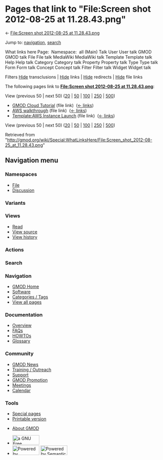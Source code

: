 <div id="mw-page-base" class="noprint">

</div>

<div id="mw-head-base" class="noprint">

</div>

<div id="content" class="mw-body" role="main">

<span id="top"></span>

<div id="mw-js-message" style="display:none;">

</div>



# <span dir="auto">Pages that link to "File:Screen shot 2012-08-25 at 11.28.43.png"</span>

<div id="bodyContent">

<div id="contentSub">

← [File:Screen shot 2012-08-25 at
11.28.43.png](/wiki/File:Screen_shot_2012-08-25_at_11.28.43.png "File:Screen shot 2012-08-25 at 11.28.43.png")

</div>

<div id="jump-to-nav" class="mw-jump">

Jump to: [navigation](#mw-navigation), [search](#p-search)

</div>

<div id="mw-content-text">

What links here Page:  Namespace:  all (Main) Talk User User talk GMOD
GMOD talk File File talk MediaWiki MediaWiki talk Template Template talk
Help Help talk Category Category talk Property Property talk Type Type
talk Form Form talk Concept Concept talk Filter Filter talk Widget
Widget talk

Filters
[Hide](/mediawiki/index.php?title=Special:WhatLinksHere/File:Screen_shot_2012-08-25_at_11.28.43.png&hidetrans=1 "Special:WhatLinksHere/File:Screen shot 2012-08-25 at 11.28.43.png")
transclusions \|
[Hide](/mediawiki/index.php?title=Special:WhatLinksHere/File:Screen_shot_2012-08-25_at_11.28.43.png&hidelinks=1 "Special:WhatLinksHere/File:Screen shot 2012-08-25 at 11.28.43.png")
links \|
[Hide](/mediawiki/index.php?title=Special:WhatLinksHere/File:Screen_shot_2012-08-25_at_11.28.43.png&hideredirs=1 "Special:WhatLinksHere/File:Screen shot 2012-08-25 at 11.28.43.png")
redirects \|
[Hide](/mediawiki/index.php?title=Special:WhatLinksHere/File:Screen_shot_2012-08-25_at_11.28.43.png&hideimages=1 "Special:WhatLinksHere/File:Screen shot 2012-08-25 at 11.28.43.png")
file links

The following pages link to **[File:Screen shot 2012-08-25 at
11.28.43.png](/wiki/File:Screen_shot_2012-08-25_at_11.28.43.png "File:Screen shot 2012-08-25 at 11.28.43.png")**:

View (previous 50 \| next 50)
([20](/mediawiki/index.php?title=Special:WhatLinksHere/File:Screen_shot_2012-08-25_at_11.28.43.png&limit=20 "Special:WhatLinksHere/File:Screen shot 2012-08-25 at 11.28.43.png")
\|
[50](/mediawiki/index.php?title=Special:WhatLinksHere/File:Screen_shot_2012-08-25_at_11.28.43.png&limit=50 "Special:WhatLinksHere/File:Screen shot 2012-08-25 at 11.28.43.png")
\|
[100](/mediawiki/index.php?title=Special:WhatLinksHere/File:Screen_shot_2012-08-25_at_11.28.43.png&limit=100 "Special:WhatLinksHere/File:Screen shot 2012-08-25 at 11.28.43.png")
\|
[250](/mediawiki/index.php?title=Special:WhatLinksHere/File:Screen_shot_2012-08-25_at_11.28.43.png&limit=250 "Special:WhatLinksHere/File:Screen shot 2012-08-25 at 11.28.43.png")
\|
[500](/mediawiki/index.php?title=Special:WhatLinksHere/File:Screen_shot_2012-08-25_at_11.28.43.png&limit=500 "Special:WhatLinksHere/File:Screen shot 2012-08-25 at 11.28.43.png"))

- [GMOD Cloud Tutorial](/wiki/GMOD_Cloud_Tutorial "GMOD Cloud Tutorial")
  (file link) ‎ <span class="mw-whatlinkshere-tools">([←
  links](/mediawiki/index.php?title=Special:WhatLinksHere&target=GMOD+Cloud+Tutorial "Special:WhatLinksHere"))</span>
- [AWS walkthrough](/wiki/AWS_walkthrough "AWS walkthrough") (file link)
  ‎ <span class="mw-whatlinkshere-tools">([←
  links](/mediawiki/index.php?title=Special:WhatLinksHere&target=AWS+walkthrough "Special:WhatLinksHere"))</span>
- [Template:AWS Instance
  Launch](/wiki/Template:AWS_Instance_Launch "Template:AWS Instance Launch")
  (file link) ‎ <span class="mw-whatlinkshere-tools">([←
  links](/mediawiki/index.php?title=Special:WhatLinksHere&target=Template%3AAWS+Instance+Launch "Special:WhatLinksHere"))</span>

View (previous 50 \| next 50)
([20](/mediawiki/index.php?title=Special:WhatLinksHere/File:Screen_shot_2012-08-25_at_11.28.43.png&limit=20 "Special:WhatLinksHere/File:Screen shot 2012-08-25 at 11.28.43.png")
\|
[50](/mediawiki/index.php?title=Special:WhatLinksHere/File:Screen_shot_2012-08-25_at_11.28.43.png&limit=50 "Special:WhatLinksHere/File:Screen shot 2012-08-25 at 11.28.43.png")
\|
[100](/mediawiki/index.php?title=Special:WhatLinksHere/File:Screen_shot_2012-08-25_at_11.28.43.png&limit=100 "Special:WhatLinksHere/File:Screen shot 2012-08-25 at 11.28.43.png")
\|
[250](/mediawiki/index.php?title=Special:WhatLinksHere/File:Screen_shot_2012-08-25_at_11.28.43.png&limit=250 "Special:WhatLinksHere/File:Screen shot 2012-08-25 at 11.28.43.png")
\|
[500](/mediawiki/index.php?title=Special:WhatLinksHere/File:Screen_shot_2012-08-25_at_11.28.43.png&limit=500 "Special:WhatLinksHere/File:Screen shot 2012-08-25 at 11.28.43.png"))

</div>

<div class="printfooter">

Retrieved from
"<http://gmod.org/wiki/Special:WhatLinksHere/File:Screen_shot_2012-08-25_at_11.28.43.png>"

</div>

<div id="catlinks" class="catlinks catlinks-allhidden">

</div>

<div class="visualClear">

</div>

</div>

</div>

<div id="mw-navigation">

## Navigation menu

<div id="mw-head">



<div id="left-navigation">

<div id="p-namespaces" class="vectorTabs" role="navigation"
aria-labelledby="p-namespaces-label">

### Namespaces

- <span id="ca-nstab-image"><a href="/wiki/File:Screen_shot_2012-08-25_at_11.28.43.png"
  accesskey="c" title="View the file page [c]">File</a></span>
- <span id="ca-talk"><a
  href="/mediawiki/index.php?title=File_talk:Screen_shot_2012-08-25_at_11.28.43.png&amp;action=edit&amp;redlink=1"
  accesskey="t"
  title="Discussion about the content page [t]">Discussion</a></span>

</div>

<div id="p-variants" class="vectorMenu emptyPortlet" role="navigation"
aria-labelledby="p-variants-label">

### 

### Variants[](#)

<div class="menu">

</div>

</div>

</div>

<div id="right-navigation">

<div id="p-views" class="vectorTabs" role="navigation"
aria-labelledby="p-views-label">

### Views

- <span id="ca-view">[Read](/wiki/File:Screen_shot_2012-08-25_at_11.28.43.png)</span>
- <span id="ca-viewsource"><a
  href="/mediawiki/index.php?title=File:Screen_shot_2012-08-25_at_11.28.43.png&amp;action=edit"
  accesskey="e" title="This page is protected.
  You can view its source [e]">View source</a></span>
- <span id="ca-history"><a
  href="/mediawiki/index.php?title=File:Screen_shot_2012-08-25_at_11.28.43.png&amp;action=history"
  accesskey="h" title="Past revisions of this page [h]">View history</a></span>

</div>

<div id="p-cactions" class="vectorMenu emptyPortlet" role="navigation"
aria-labelledby="p-cactions-label">

### Actions[](#)

<div class="menu">

</div>

</div>

<div id="p-search" role="search">

### Search

<div id="simpleSearch">

</div>

</div>

</div>

</div>

<div id="mw-panel">

<div id="p-logo" role="banner">

<a href="/wiki/Main_Page"
style="background-image: url(http://gmod.org/images/GMOD-cogs.png);"
title="Visit the main page"></a>

</div>

<div id="p-Navigation" class="portal" role="navigation"
aria-labelledby="p-Navigation-label">

### Navigation

<div class="body">

- <span id="n-GMOD-Home">[GMOD Home](/wiki/Main_Page)</span>
- <span id="n-Software">[Software](/wiki/GMOD_Components)</span>
- <span id="n-Categories-.2F-Tags">[Categories /
  Tags](/wiki/Categories)</span>
- <span id="n-View-all-pages">[View all
  pages](/wiki/Special:AllPages)</span>

</div>

</div>

<div id="p-Documentation" class="portal" role="navigation"
aria-labelledby="p-Documentation-label">

### Documentation

<div class="body">

- <span id="n-Overview">[Overview](/wiki/Overview)</span>
- <span id="n-FAQs">[FAQs](/wiki/Category:FAQ)</span>
- <span id="n-HOWTOs">[HOWTOs](/wiki/Category:HOWTO)</span>
- <span id="n-Glossary">[Glossary](/wiki/Glossary)</span>

</div>

</div>

<div id="p-Community" class="portal" role="navigation"
aria-labelledby="p-Community-label">

### Community

<div class="body">

- <span id="n-GMOD-News">[GMOD News](/wiki/GMOD_News)</span>
- <span id="n-Training-.2F-Outreach">[Training /
  Outreach](/wiki/Training_and_Outreach)</span>
- <span id="n-Support">[Support](/wiki/Support)</span>
- <span id="n-GMOD-Promotion">[GMOD
  Promotion](/wiki/GMOD_Promotion)</span>
- <span id="n-Meetings">[Meetings](/wiki/Meetings)</span>
- <span id="n-Calendar">[Calendar](/wiki/Calendar)</span>

</div>

</div>

<div id="p-tb" class="portal" role="navigation"
aria-labelledby="p-tb-label">

### Tools

<div class="body">

- <span id="t-specialpages"><a href="/wiki/Special:SpecialPages" accesskey="q"
  title="A list of all special pages [q]">Special pages</a></span>
- <span id="t-print"><a
  href="/mediawiki/index.php?title=Special:WhatLinksHere/File:Screen_shot_2012-08-25_at_11.28.43.png&amp;printable=yes"
  rel="alternate" accesskey="p"
  title="Printable version of this page [p]">Printable version</a></span>

</div>

</div>

</div>

</div>

<div id="footer" role="contentinfo">

- <span id="footer-places-about">[About
  GMOD](/wiki/GMOD:About "GMOD:About")</span>

<!-- -->

- <span id="footer-copyrightico">[<img src="http://www.gnu.org/graphics/gfdl-logo-small.png" width="88"
  height="31" alt="a GNU Free Documentation License" />](http://www.gnu.org/licenses/fdl-1.3.html)</span>
- <span id="footer-poweredbyico">[<img src="/mediawiki/skins/common/images/poweredby_mediawiki_88x31.png"
  width="88" height="31" alt="Powered by MediaWiki" />](//www.mediawiki.org/)
  [<img
  src="/mediawiki/extensions/SemanticMediaWiki/includes/../resources/images/smw_button.png"
  width="88" height="31" alt="Powered by Semantic MediaWiki" />](https://www.semantic-mediawiki.org/wiki/Semantic_MediaWiki)</span>

<div style="clear:both">

</div>

</div>
